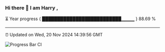 ### Hi there 👋 I am Harry , 

⏳ Year progress { ██████████████████████████▁▁▁▁ } 88.69 %

---

⏰ Updated on Wed, 20 Nov 2024 14:39:56 GMT

![Progress Bar CI](https://github.com/duykhang68/duykhang68/workflows/Progress%20Bar%20CI/badge.svg)
